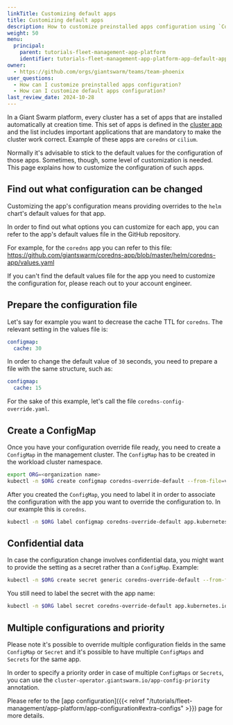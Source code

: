 ```yaml
---
linkTitle: Customizing default apps
title: Customizing default apps
description: How to customize preinstalled apps configuration using `ConfigMaps` or secrets.
weight: 50
menu:
  principal:
    parent: tutorials-fleet-management-app-platform
    identifier: tutorials-fleet-management-app-platform-app-default-apps
owner:
  - https://github.com/orgs/giantswarm/teams/team-phoenix
user_questions:
  - How can I customize preinstalled apps configuration?
  - How can I customize default apps configuration?
last_review_date: 2024-10-28
---
```


In a Giant Swarm platform, every cluster has a set of apps that are installed automatically at creation time. This set of apps is defined in the [cluster app](https://github.com/giantswarm/cluster) and the list includes important applications that are mandatory to make the cluster work correct. Example of these apps are `coredns` or `cilium`.

Normally it's advisable to stick to the default values for the configuration of those apps. Sometimes, though, some level of customization is needed. This page explains how to customize the configuration of such apps.

## Find out what configuration can be changed

Customizing the app's configuration means providing overrides to the `helm` chart's default values for that app.

In order to find out what options you can customize for each app, you can refer to the app's default values file in the GitHub repository.

For example, for the `coredns` app you can refer to this file: https://github.com/giantswarm/coredns-app/blob/master/helm/coredns-app/values.yaml

If you can't find the default values file for the app you need to customize the configuration for, please reach out to your account engineer.

## Prepare the configuration file

Let's say for example you want to decrease the cache TTL for `coredns`. The relevant setting in the values file is:

```yaml
configmap:
  cache: 30
```

In order to change the default value of `30` seconds, you need to prepare a file with the same structure, such as:

```yaml
configmap:
  cache: 15
```

For the sake of this example, let's call the file `coredns-config-override.yaml`.

## Create a ConfigMap

Once you have your configuration override file ready, you need to create a `ConfigMap` in the management cluster. The `ConfigMap` has to be created in the workload cluster namespace.

```sh
export ORG=<organization name>
kubectl -n $ORG create configmap coredns-override-default --from-file=values=coredns-config-override.yaml
```

After you created the `ConfigMap`, you need to label it in order to associate the configuration with the app you want to override the configuration to. In our example this is `coredns`.

```sh
kubectl -n $ORG label configmap coredns-override-default app.kubernetes.io/name=coredns
```

## Confidential data

In case the configuration change involves confidential data, you might want to provide the setting as a secret rather than a `ConfigMap`. Example:

```sh
kubectl -n $ORG create secret generic coredns-override-default --from-file=values=coredns-config-override.yaml
```

You still need to label the secret with the app name:

```sh
kubectl -n $ORG label secret coredns-override-default app.kubernetes.io/name=coredns
```

## Multiple configurations and priority

Please note it's possible to override multiple configuration fields in the same `ConfigMap` or `Secret` and it's possible to have multiple `ConfigMaps` and `Secrets` for the same app.

In order to specify a priority order in case of multiple `ConfigMaps` or `Secrets`, you can use the `cluster-operator.giantswarm.io/app-config-priority` annotation.

Please refer to the [app configuration]({{< relref "/tutorials/fleet-management/app-platform/app-configuration#extra-configs" >}}) page for more details.
